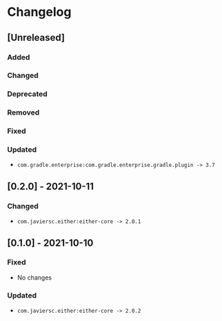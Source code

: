 # Changelog

## [Unreleased]

### Added

### Changed

### Deprecated

### Removed

### Fixed

### Updated
- `com.gradle.enterprise:com.gradle.enterprise.gradle.plugin -> 3.7`


## [0.2.0] - 2021-10-11

### Changed
- `com.javiersc.either:either-core -> 2.0.1`

## [0.1.0] - 2021-10-10

### Fixed
- No changes

### Updated
- `com.javiersc.either:either-core -> 2.0.2`
